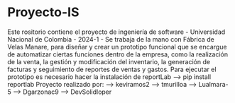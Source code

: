 # Proyecto-IS
Este rositorio contiene el proyecto de ingeniería de software - Universidad Nacional de Colombia - 2024-1 - Se trabaja de la mano con Fábrica de Velas Manare, para diseñar y crear un prototipo funcional que se encargue de automatizar ciertas funciones dentro de la empresa, como la realización de la venta, la gestión y modificación del inventario, la generación de facturas y seguimiento de reportes de ventas y gastos.
Para ejecutar el prototipo es necesario hacer la instalación de reportLab --> pip install reportlab
Proyecto realizado por:
--> keviramos2
--> tmurilloa
--> Lualmara-5
--> Dgarzonac9
--> DevSolidloper


